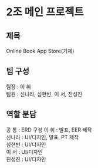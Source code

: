 # 2조 메인 프로젝트
<h2>제목</h2>
Online Book App Store(가제)

<h2>팀 구성</h2>
팀장 : 이 휘<br>
팀원 : 신나라, 심현빈, 이 서, 진성진

<h2>역할 분담</h2>

공  통 : ERD 구성
이  휘 : 발표, EER 제작<br>
신나라 : UI/디자인, 발표, PT 제작<br>
심현빈 : UI/디자인<br>
이  서 : UI/디자인<br>
진성진 : UI/디자인<br>
